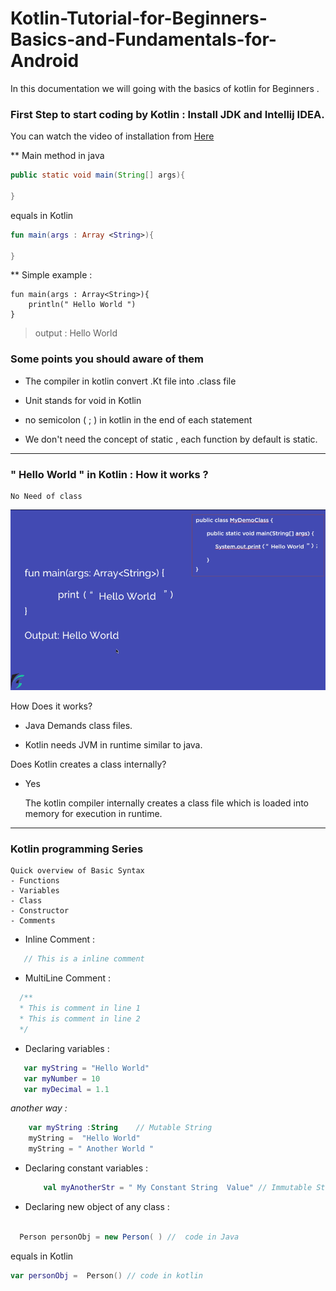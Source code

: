 # Kotlin-Tutorial-for-Beginners-Basics-and-Fundamentals-for-Android

In this documentation we will going with the basics of kotlin for Beginners .

### First Step to start coding by Kotlin : Install JDK and Intellij IDEA.

 You can watch the video of installation from  [Here](https://www.youtube.com/watch?v=toesg2HLMSs&index=2&list=PLlxmoA0rQ-LwgK1JsnMsakYNACYGa1cjR)

**  Main method in java

``` java
public static void main(String[] args){

}
```
equals in Kotlin 

``` kotlin
fun main(args : Array <String>){

}
```
** Simple example :
```
fun main(args : Array<String>){
    println(" Hello World ")
}
```
> output : Hello World 

### Some points you should aware of them 

 - The compiler in kotlin convert .Kt file  into .class file
 
 - Unit stands for void in Kotlin
 
 - no semicolon ( ; ) in kotlin in the end of each statement
 
 - We don't need the concept of static , each function by default is static.

---------------------------------------------------------------------------------------------------------------------------------

### " Hello World " in Kotlin : How it works ?
 
    No Need of class

![alt tag](https://github.com/ismailelmogy/Kotlin-Tutorial-for-Beginners-Basics-and-Fundamentals-for-Android/blob/master/No%20need%20of%20class%20in%20kotlin.png )

How Does it works?

- Java Demands class files.

- Kotlin needs JVM in runtime similar to java.

Does Kotlin creates a class internally?

  - Yes

    The kotlin compiler internally creates a class file which is loaded into memory for execution in runtime.
  --------------------------------------------------------------------------------------------------------------------------------
   ### Kotlin programming Series
    Quick overview of Basic Syntax
    - Functions 
    - Variables 
    - Class 
    - Constructor 
    - Comments
    
   * Inline Comment :
    
 ``` kotlin
    // This is a inline comment
 ``` 
    
   * MultiLine Comment : 
   
 ``` kotlin
   /**
   * This is comment in line 1
   * This is comment in line 2
   */
 ``` 
 
 * Declaring variables :
 ``` kotlin
    var myString = "Hello World"
    var myNumber = 10
    var myDecimal = 1.1
 ``` 
   *another way :* 
  ``` kotlin
      var myString :String    // Mutable String
      myString =  "Hello World"
      myString = " Another World "
  ``` 
  
 * Declaring constant variables :
 
   ``` kotlin
       val myAnotherStr = " My Constant String  Value" // Immutable String
   ``` 
   
  * Declaring new object of any class :
  ``` java
  
    Person personObj = new Person( ) //  code in Java
  ```
  equals in Kotlin
  
  ``` kotlin
  var personObj =  Person() // code in kotlin
 
  ``` 
  
   
